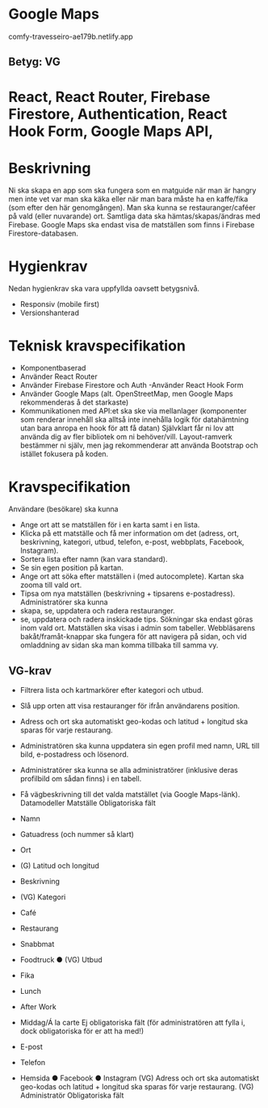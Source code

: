 # Google Maps 
comfy-travesseiro-ae179b.netlify.app

## Betyg: VG 

# React, React Router, Firebase Firestore, Authentication, React Hook Form, Google Maps API, 
# Beskrivning
Ni ska skapa en app som ska fungera som en matguide när man är hangry men inte vet var
man ska käka eller när man bara måste ha en kaffe/fika (som efter den här genomgången). Man ska kunna se restauranger/caféer på vald (eller nuvarande) ort.
Samtliga data ska hämtas/skapas/ändras med Firebase. Google Maps ska endast visa de matställen som finns i Firebase Firestore-databasen.

# Hygienkrav
Nedan hygienkrav ska vara uppfyllda oavsett betygsnivå.
 - Responsiv (mobile first)
 - Versionshanterad 

# Teknisk kravspecifikation
 - Komponentbaserad
 - Använder React Router
- Använder Firebase Firestore och Auth
  -Använder React Hook Form
- Använder Google Maps (alt. OpenStreetMap, men Google Maps rekommenderas å det starkaste)
- Kommunikationen med API:et ska ske via mellanlager (komponenter som renderar innehåll ska alltså inte innehålla logik för datahämtning utan bara anropa en hook för att få datan)
Självklart får ni lov att använda dig av fler bibliotek om ni behöver/vill. Layout-ramverk bestämmer ni själv, men jag rekommenderar att använda Bootstrap och istället fokusera på koden.

# Kravspecifikation
Användare (besökare) ska kunna
- Ange ort att se matställen för i en karta samt i en lista.
- Klicka på ett matställe och få mer information om det (adress, ort, beskrivning,
kategori, utbud, telefon, e-post, webbplats, Facebook, Instagram).
- Sortera lista efter namn (kan vara standard).
- Se sin egen position på kartan.
- Ange ort att söka efter matställen i (med autocomplete). Kartan ska zooma till vald
ort.
- Tipsa om nya matställen (beskrivning + tipsarens e-postadress).
Administratörer ska kunna
- skapa, se, uppdatera och radera restauranger.
- se, uppdatera och radera inskickade tips.
Sökningar ska endast göras inom vald ort.
Matställen ska visas i admin som tabeller.
Webbläsarens bakåt/framåt-knappar ska fungera för att navigera på sidan, och vid omladdning av sidan ska man komma tillbaka till samma vy.

## VG-krav
- Filtrera lista och kartmarkörer efter kategori och utbud.
- Slå upp orten att visa restauranger för ifrån användarens position.
- Adress och ort ska automatiskt geo-kodas och latitud + longitud ska sparas för varje
restaurang.
- Administratören ska kunna uppdatera sin egen profil med namn, URL till bild,
e-postadress och lösenord.
- Administratörer ska kunna se alla administratörer (inklusive deras profilbild om sådan
finns) i en tabell.
- Få vägbeskrivning till det valda matstället (via Google Maps-länk).
Datamodeller
Matställe
Obligatoriska fält
- Namn
- Gatuadress (och nummer så klart)
- Ort
- (G) Latitud och longitud
- Beskrivning
- (VG) Kategori
- Café
- Restaurang
 
- Snabbmat
- Foodtruck ● (VG) Utbud
- Fika
- Lunch
- After Work
- Middag/Á la carte
Ej obligatoriska fält
(för administratören att fylla i, dock obligatoriska för er att ha med!)
- E-post
- Telefon
- Hemsida ● Facebook ● Instagram
(VG) Adress och ort ska automatiskt geo-kodas och latitud + longitud ska sparas för varje restaurang.
(VG) Administratör Obligatoriska fält

